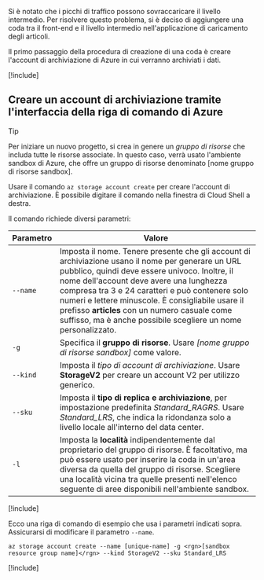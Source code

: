 Si è notato che i picchi di traffico possono sovraccaricare il livello intermedio. Per risolvere questo problema, si è deciso di aggiungere una coda tra il front-end e il livello intermedio nell'applicazione di caricamento degli articoli.

Il primo passaggio della procedura di creazione di una coda è creare l'account di archiviazione di Azure in cui verranno archiviati i dati.

<!-- Activate the sandbox -->
[!include[](../../../includes/azure-sandbox-activate.md)]

## <a name="create-a-storage-account-with-the-azure-cli"></a>Creare un account di archiviazione tramite l'interfaccia della riga di comando di Azure

> [!TIP] 
> Per iniziare un nuovo progetto, si crea in genere un _gruppo di risorse_ che includa tutte le risorse associate. In questo caso, verrà usato l'ambiente sandbox di Azure, che offre un gruppo di risorse denominato <rgn>[nome gruppo di risorse sandbox]</rgn>.

Usare il comando `az storage account create` per creare l'account di archiviazione. È possibile digitare il comando nella finestra di Cloud Shell a destra.

Il comando richiede diversi parametri:

| Parametro | Valore |
|-----------|-------|
| `--name`  | Imposta il nome. Tenere presente che gli account di archiviazione usano il nome per generare un URL pubblico, quindi deve essere univoco. Inoltre, il nome dell'account deve avere una lunghezza compresa tra 3 e 24 caratteri e può contenere solo numeri e lettere minuscole. È consigliabile usare il prefisso **articles** con un numero casuale come suffisso, ma è anche possibile scegliere un nome personalizzato. |
| `-g`        | Specifica il **gruppo di risorse**. Usare _<rgn>[nome gruppo di risorse sandbox]</rgn>_ come valore. |
| `--kind`    | Imposta il _tipo di account di archiviazione_. Usare **StorageV2** per creare un account V2 per utilizzo generico. |
| `--sku`     | Imposta il **tipo di replica e archiviazione**, per impostazione predefinita _Standard_RAGRS_. Usare _Standard_LRS_, che indica la ridondanza solo a livello locale all'interno del data center. |
| `-l`        | Imposta la **località** indipendentemente dal proprietario del gruppo di risorse. È facoltativo, ma può essere usato per inserire la coda in un'area diversa da quella del gruppo di risorse. Scegliere una località vicina tra quelle presenti nell'elenco seguente di aree disponibili nell'ambiente sandbox. |

<!-- Resource selection -->
[!include[](../../../includes/azure-sandbox-regions-first-mention-note.md)]

Ecco una riga di comando di esempio che usa i parametri indicati sopra. Assicurarsi di modificare il parametro `--name`.

```azurecli
az storage account create --name [unique-name] -g <rgn>[sandbox resource group name]</rgn> --kind StorageV2 --sku Standard_LRS
```

<!-- Paste tip-->
[!include[](../../../includes/azure-cloudshell-copy-paste-tip.md)]
